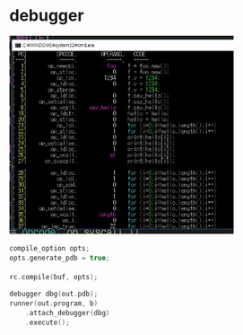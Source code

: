 debugger
====

<img src="dbger.jpg" width=400 />

```cpp
compile_option opts;
opts.generate_pdb = true;

rc.compile(buf, opts);
```
```cpp
debugger dbg(out.pdb);
runner(out.program, b)
    .attach_debugger(dbg)
    .execute();
```
